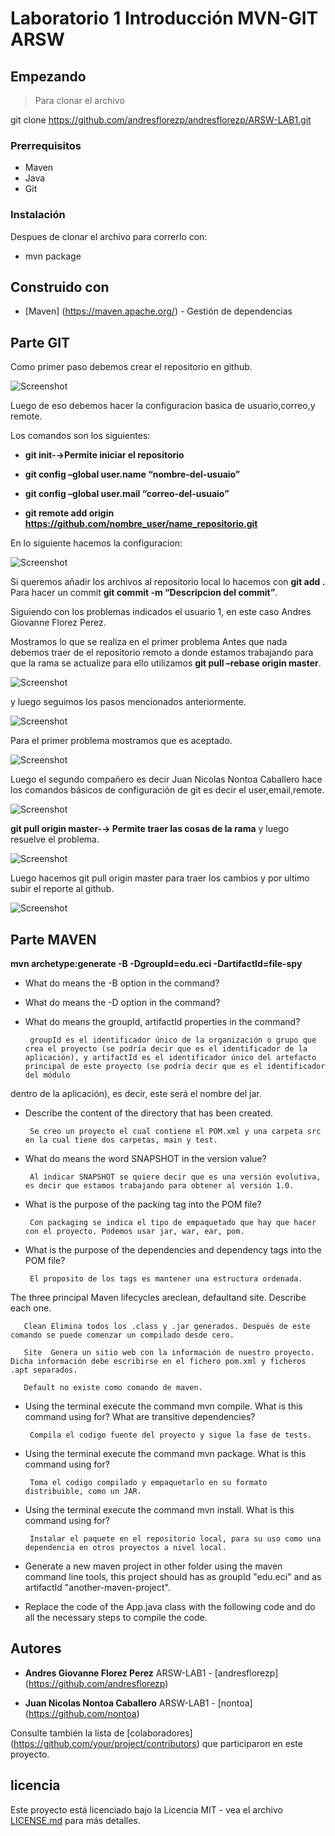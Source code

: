 # Laboratorio 1 Introducción MVN-GIT ARSW


## Empezando

>Para clonar el archivo 

git clone https://github.com/andresflorezp/andresflorezp/ARSW-LAB1.git
>
### Prerrequisitos
* Maven
* Java
* Git


### Instalación

Despues de clonar el archivo para correrlo con:

* mvn package

## Construido con

* [Maven] (https://maven.apache.org/) - Gestión de dependencias

## Parte GIT

Como primer paso debemos crear el repositorio en github.

![Screenshot](image1.png)

Luego de eso debemos hacer la configuracion basica de usuario,correo,y remote.

Los comandos son los siguientes:

* **git init-→Permite iniciar el repositorio**

* **git config –global user.name “nombre-del-usuaio”**

* **git config –global user.mail “correo-del-usuaio”**

* **git remote add origin https://github.com/nombre_user/name_repositorio.git**

En lo siguiente hacemos la configuracion:

![Screenshot](image2.png)

Si queremos añadir los archivos al repositorio local lo hacemos con **git add .** Para hacer un commit **git commit -m “Descripcion del commit”**.

Siguiendo con los problemas indicados el usuario 1, en este caso Andres Giovanne Florez Perez.

Mostramos lo que se realiza en el primer problema Antes que nada debemos traer de el repositorio remoto a donde estamos trabajando para que la rama se actualize para ello utilizamos **git pull –rebase origin master**.

![Screenshot](image3.png)

y luego seguimos los pasos mencionados anteriormente.

![Screenshot](image4.png)

Para el primer problema mostramos que es aceptado.

![Screenshot](image5.png)

Luego el segundo compañero es decir Juan Nicolas Nontoa Caballero hace los comandos básicos de configuración de git es decir el user,email,remote. 

![Screenshot](image6.png)

**git pull origin master-→ Permite traer las cosas de la rama** y luego resuelve el problema.

![Screenshot](image7.png)

Luego hacemos git pull origin master para traer los cambios y por ultimo subir el reporte al github.

![Screenshot](image8.png)

## Parte MAVEN

**mvn archetype:generate -B -DgroupId=edu.eci -DartifactId=file-spy**

* What do means the -B option in the command?
       
* What do means the -D option in the command?

* What do means the groupId, artifactId properties in the command?

       groupId es el identificador único de la organización o grupo que crea el proyecto (se podría decir que es el identificador de la aplicación), y artifactId es el identificador único del artefacto principal de este proyecto (se podría decir que es el identificador del módulo
dentro de la aplicación), es decir, este será el nombre del jar.

* Describe the content of the directory that has been created.

       Se creo un proyecto el cual contiene el POM.xml y una carpeta src en la cual tiene dos carpetas, main y test.

* What do means the word SNAPSHOT in the version value?

       Al indicar SNAPSHOT se quiere decir que es una versión evolutiva, es decir que estamos trabajando para obtener al versión 1.0.
       
* What is the purpose of the packing tag into the POM file?

       Con packaging se indica el tipo de empaquetado que hay que hacer con el proyecto. Podemos usar jar, war, ear, pom.

* What is the purpose of the dependencies and dependency tags into the POM file?

       El proposito de los tags es mantener una estructura ordenada.

The three principal Maven lifecycles areclean, defaultand site. Describe each one.

       Clean Elimina todos los .class y .jar generados. Después de este comando se puede comenzar un compilado desde cero.
 
       Site  Genera un sitio web con la información de nuestro proyecto. Dicha información debe escribirse en el fichero pom.xml y ficheros .apt separados.
 
       Default no existe como comando de maven.

* Using the terminal execute the command mvn compile. What is this command using for? What are transitive dependencies?

       Compila el codigo fuente del proyecto y sigue la fase de tests.

* Using the terminal execute the command mvn package. What is this command using for?

       Toma el codigo compilado y empaquetarlo en su formato distribuible, como un JAR.

* Using the terminal execute the command mvn install. What is this command using for?

       Instalar el paquete en el repositorio local, para su uso como una dependencia en otros proyectos a nivel local.

* Generate a new maven project in other folder using the maven command line tools, this project should has as groupId "edu.eci" and as artifactId "another-maven-project". 

* Replace the code of the App.java class with the following code and do all the necessary steps to compile the code.

## Autores

* **Andres Giovanne Florez Perez**  ARSW-LAB1 - [andresflorezp] (https://github.com/andresflorezp)

* **Juan Nicolas Nontoa Caballero**  ARSW-LAB1 - [nontoa] (https://github.com/nontoa)

Consulte también la lista de [colaboradores] (https://github.com/your/project/contributors) que participaron en este proyecto.

## licencia

Este proyecto está licenciado bajo la Licencia MIT - vea el archivo [LICENSE.md](LICENSE.md) para más detalles.

